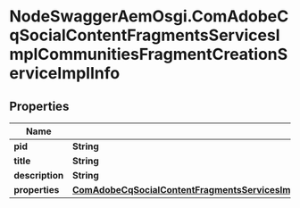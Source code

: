 # NodeSwaggerAemOsgi.ComAdobeCqSocialContentFragmentsServicesImplCommunitiesFragmentCreationServiceImplInfo

## Properties

Name | Type | Description | Notes
------------ | ------------- | ------------- | -------------
**pid** | **String** |  | [optional] 
**title** | **String** |  | [optional] 
**description** | **String** |  | [optional] 
**properties** | [**ComAdobeCqSocialContentFragmentsServicesImplCommunitiesFragmentCreationServiceImplProperties**](ComAdobeCqSocialContentFragmentsServicesImplCommunitiesFragmentCreationServiceImplProperties.md) |  | [optional] 



